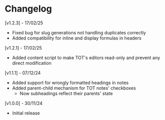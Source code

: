 # Changelog

[v1.2.3] - 17/02/25
- Fixed bug for slug generations not handling duplicates correctly
- Added compatibility for inline and display formulas in headers

[v1.2.1] - 17/02/25
- Added content script to make TOT's editors read-only and prevent any direct modification

[v1.1.1] - 07/12/24
- Added support for wrongly formatted headings in notes
- Added parent-child mechanism for TOT notes' checkboxes
  - Now subheadings reflect their parents' state

[v1.0.0] - 30/11/24
- Initial release
